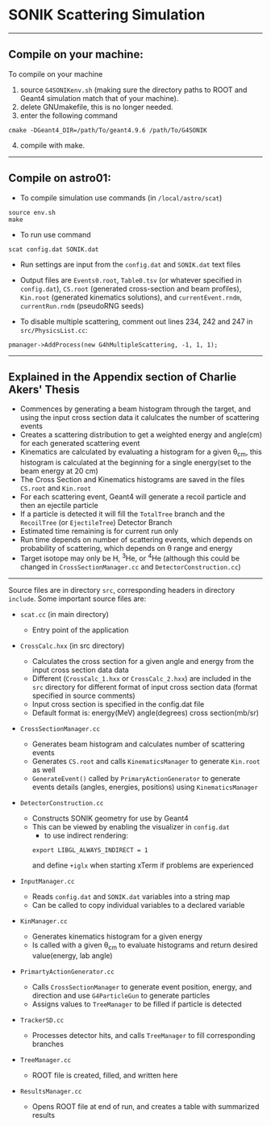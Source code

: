# SONIK Scattering Simulation
___
## Compile on your machine: 

To compile on your machine
1. source `G4SONIKenv.sh` (making sure the directory paths to ROOT and Geant4 simulation match that of your machine).
2. delete GNUmakefile, this is no longer needed.
3. enter the following command
```
cmake -DGeant4_DIR=/path/To/geant4.9.6 /path/To/G4SONIK
```
4. compile with make.

___
## Compile on astro01: 

- To compile simulation use commands (in `/local/astro/scat`)
``` 
source env.sh
make
```
- To run use command
```
scat config.dat SONIK.dat
```
- Run settings are input from the `config.dat` and `SONIK.dat` text files

- Output files are `Events0.root`, `Table0.tsv` (or whatever specified in `config.dat`), `CS.root` (generated cross-section and beam profiles), `Kin.root` (generated kinematics solutions), and `currentEvent.rndm`, `currentRun.rndm` (pseudoRNG seeds)

- To disable multiple scattering, comment out lines 234, 242 and 247 in `src/PhysicsList.cc`:
```
pmanager->AddProcess(new G4hMultipleScattering, -1, 1, 1);
```
___

## Explained in the Appendix section of Charlie Akers' Thesis
- Commences by generating a beam histogram through the target, and using the input cross section data it calulcates the number of scattering events
- Creates a scattering distribution to get a weighted energy and angle(cm) for each generated scattering event
- Kinematics are calculated by evaluating a histogram for a given &theta;<sub>cm</sub>, this histogram is calculated at the beginning for a single energy(set to the beam energy at 20 cm)
- The Cross Section and Kinematics histograms are saved in the files `CS.root` and `Kin.root`
- For each scattering event, Geant4 will generate a recoil particle and then an ejectile particle
- If a particle is detected it will fill the `TotalTree` branch and the `RecoilTree` (or `EjectileTree`) Detector Branch
- Estimated time remaining is for current run only
- Run time depends on number of scattering events, which depends on probability of scattering, which depends on &theta; range and energy
- Target isotope may only be H, <sup>3</sup>He, or <sup>4</sup>He (although this could be changed in `CrossSectionManager.cc` and `DetectorConstruction.cc`)
___

Source files are in directory `src`, corresponding headers in directory `include`. Some important source files are:

- `scat.cc` (in main directory)
  - Entry point of the application

- `CrossCalc.hxx` (in src directory)
	- Calculates the cross section for a given angle and energy from the input cross section data data
	- Different (`CrossCalc_1.hxx` or `CrossCalc_2.hxx`) are included in the `src` directory for different format of input cross section data (format specified in source comments)
	- Input cross section is specified in the config.dat file
	- Default format is: energy(MeV)	angle(degrees)	cross section(mb/sr)

- `CrossSectionManager.cc`
	- Generates beam histogram and calculates number of scattering events 
	- Generates `CS.root` and calls `KinematicsManager` to generate `Kin.root` as well
	- `GenerateEvent()` called by `PrimaryActionGenerator` to generate events details (angles, energies, positions) using `KinematicsManager`

- `DetectorConstruction.cc`
	- Constructs SONIK geometry for use by Geant4
	- This can be viewed by enabling the visualizer in `config.dat` 
		- to use indirect rendering:
		```
		export LIBGL_ALWAYS_INDIRECT = 1
		```
		and define `+iglx` when starting xTerm if problems are experienced

- `InputManager.cc`
	- Reads `config.dat` and `SONIK.dat` variables into a string map
	- Can be called to copy individual variables to a declared variable

- `KinManager.cc`
	- Generates kinematics histogram for a given energy
	- Is called with a given &theta;<sub>cm</sub> to evaluate histograms and return desired value(energy, lab angle)

- `PrimartyActionGenerator.cc`
	- Calls `CrossSectionManager` to generate event position, energy, and direction and use `G4ParticleGun` to generate particles
	- Assigns values to `TreeManager` to be filled if particle is detected

- `TrackerSD.cc`
	- Processes detector hits, and calls `TreeManager` to fill corresponding branches

- `TreeManager.cc`
	- ROOT file is created, filled, and written here

- `ResultsManager.cc`
	- Opens ROOT file at end of run, and creates a table with summarized results


<!-- Local Variables:  -->
<!-- mode: gfm  -->
<!-- End:  -->
